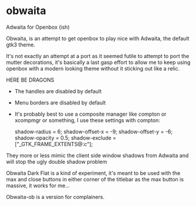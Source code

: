 obwaita
=======

Adwaita for Openbox (ish)

Obwaita, is an attempt to get openbox to play nice with Adwaita, the default
gtk3 theme.

It's not exactly an attempt at a port as it seemed futile to attempt to 
port the mutter decorations, it's basically a last gasp effort to allow me to 
keep using openbox with a modern looking theme without it sticking out like a relic.

HERE BE DRAGONS

* The handles are disabled by default
* Menu borders are disabled by default
* It's probably best to use a composite manager like compton or xcompmgr or 
  something, I use these settings with compton:

  shadow-radius = 6;
  shadow-offset-x = -9;
  shadow-offset-y = -6;
  shadow-opacity = 0.5;
  shadow-exclude = ["_GTK_FRAME_EXTENTS@:c"];

They more or less mimic the client side window shadows from Adwaita and will 
stop the ugly double shadow problem

Obwaita Dark Flat is a kind of experiment, it's meant to be used with the max and close buttons in either corner of the titlebar as the max button is massive, it works for me...

Obwaita-ob is a version for complainers.
